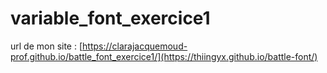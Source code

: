# variable_font_exercice1

url de mon site :
[https://clarajacquemoud-prof.github.io/battle_font_exercice1/](https://thiingyx.github.io/battle-font/)
